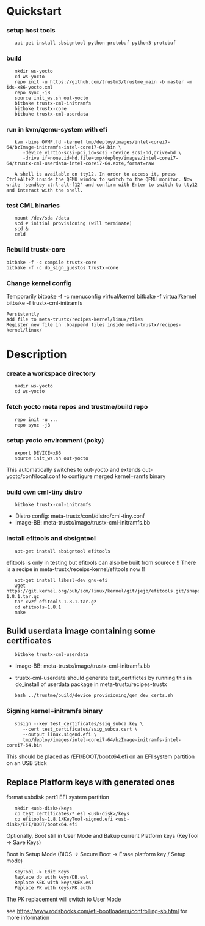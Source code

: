 # Quickstart

### setup host tools
```
   apt-get install sbsigntool python-protobuf python3-protobuf
```

### build
```
   mkdir ws-yocto
   cd ws-yocto
   repo init -u https://github.com/trustm3/trustme_main -b master -m ids-x86-yocto.xml
   repo sync -j8
   source init_ws.sh out-yocto
   bitbake trustx-cml-initramfs
   bitbake trustx-core
   bitbake trustx-cml-userdata
```

### run in kvm/qemu-system with efi
```
   kvm -bios OVMF.fd -kernel tmp/deploy/images/intel-corei7-64/bzImage-initramfs-intel-corei7-64.bin \
      -device virtio-scsi-pci,id=scsi -device scsi-hd,drive=hd \
      -drive if=none,id=hd,file=tmp/deploy/images/intel-corei7-64/trustx-cml-userdata-intel-corei7-64.ext4,format=raw
   
   A shell is available on tty12. In order to access it, press Ctrl+Alt+2 inside the QEMU window to switch to the QEMU monitor. Now write 'sendkey ctrl-alt-f12' and confirm with Enter to switch to tty12 and interact with the shell.
```

### test CML binaries
```
   mount /dev/sda /data
   scd # initial provisioning (will terminate)
   scd &
   cmld
```

### Rebuild trustx-core

    bitbake -f -c compile trustx-core
    bitbake -f -c do_sign_guestos trustx-core 

### Change kernel config
Temporarily
     bitbake -f -c menuconfig virtual/kernel
     bitbake -f virtual/kernel
     bitbake -f trustx-cml-initramfs

    Persistently
    Add file to meta-trustx/recipes-kernel/linux/files
    Register new file in .bbappend files inside meta-trustx/recipes-kernel/linux/
 

# Description

### create a workspace directory
```
   mkdir ws-yocto
   cd ws-yocto
```

### fetch yocto meta repos and trustme/build repo
```
   repo init -u ...
   repo sync -j8
```

### setup yocto environment (poky)
```
   export DEVICE=x86
   source init_ws.sh out-yocto
```

   This automatically switches to out-yocto
   and extends out-yocto/conf/local.conf to configure merged kernel+ramfs binary

### build own cml-tiny distro
```
   bitbake trustx-cml-initramfs
```

   - Distro config: meta-trustx/conf/distro/cml-tiny.conf
   - Image-BB: meta-trustx/image/trustx-cml-initramfs.bb

### install efitools and sbsigntool
```
   apt-get install sbsigntool efitools
```

   efitools is only in testing but efitools can also be built from sourece
   !! There is a recipe in meta-trustx/receips-kernel/efitools now !! 

```
   apt-get install libssl-dev gnu-efi
   wget https://git.kernel.org/pub/scm/linux/kernel/git/jejb/efitools.git/snapshot/efitools-1.8.1.tar.gz
   tar xvzf efitools-1.8.1.tar.gz
   cd efitools-1.8.1
   make
```

## Build userdata image containing some certificates
```
   bitbake trustx-cml-userdata
```

   - Image-BB: meta-trustx/image/trustx-cml-initramfs.bb

   - trustx-cml-userdate should generate test_certifictes
   by running this in do_install of userdata package in 
   meta-trustx/recipes-trustx

```
   bash ../trustme/build/device_provisioning/gen_dev_certs.sh
```

### Signing kernel+initramfs binary
```
   sbsign --key test_certificates/ssig_subca.key \
      --cert test_certificates/ssig_subca.cert \
      --output linux.sigend.efi \
      tmp/deploy/images/intel-corei7-64/bzImage-initramfs-intel-corei7-64.bin
```

   This should be placed as /EFI/BOOT/bootx64.efi
   on an EFI system partition on an USB Stick

## Replace Platform keys with generated ones
   format usbdisk part1 EFI system partition

```
   mkdir <usb-disk>/keys
   cp test_certificates/*.esl <usb-disk>/keys
   cp efitools-1.8.1/KeyTool-signed.efi <usb-disk>/EFI/BOOT/bootx64.efi
```

   Optionally, Boot still in User Mode and Bakup current Platform keys (KeyTool -> Save Keys)

   Boot in Setup Mode (BIOS -> Secure Boot -> Erase platform key / Setup mode)

```
   KeyTool -> Edit Keys
   Replace db with keys/DB.esl
   Replace KEK with keys/KEK.esl
   Peplace PK with keys/PK.auth
```

   The PK replacement will switch to User Mode

   see https://www.rodsbooks.com/efi-bootloaders/controlling-sb.html for more information
